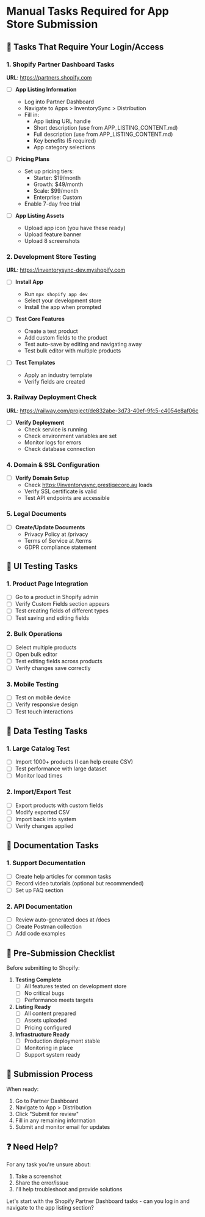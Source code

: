# Manual Tasks Required for App Store Submission

## 🔐 Tasks That Require Your Login/Access

### 1. Shopify Partner Dashboard Tasks
**URL**: https://partners.shopify.com

- [ ] **App Listing Information**
  - Log into Partner Dashboard
  - Navigate to Apps > InventorySync > Distribution
  - Fill in:
    - App listing URL handle
    - Short description (use from APP_LISTING_CONTENT.md)
    - Full description (use from APP_LISTING_CONTENT.md)
    - Key benefits (5 required)
    - App category selections

- [ ] **Pricing Plans**
  - Set up pricing tiers:
    - Starter: $19/month
    - Growth: $49/month  
    - Scale: $99/month
    - Enterprise: Custom
  - Enable 7-day free trial

- [ ] **App Listing Assets**
  - Upload app icon (you have these ready)
  - Upload feature banner
  - Upload 8 screenshots

### 2. Development Store Testing
**URL**: https://inventorysync-dev.myshopify.com

- [ ] **Install App**
  - Run `npx shopify app dev`
  - Select your development store
  - Install the app when prompted

- [ ] **Test Core Features**
  - Create a test product
  - Add custom fields to the product
  - Test auto-save by editing and navigating away
  - Test bulk editor with multiple products

- [ ] **Test Templates**
  - Apply an industry template
  - Verify fields are created

### 3. Railway Deployment Check
**URL**: https://railway.com/project/de832abe-3d73-40ef-9fc5-c4054e8af06c

- [ ] **Verify Deployment**
  - Check service is running
  - Check environment variables are set
  - Monitor logs for errors
  - Check database connection

### 4. Domain & SSL Configuration
- [ ] **Verify Domain Setup**
  - Check https://inventorysync.prestigecorp.au loads
  - Verify SSL certificate is valid
  - Test API endpoints are accessible

### 5. Legal Documents
- [ ] **Create/Update Documents**
  - Privacy Policy at /privacy
  - Terms of Service at /terms
  - GDPR compliance statement

## 📱 UI Testing Tasks

### 1. Product Page Integration
- [ ] Go to a product in Shopify admin
- [ ] Verify Custom Fields section appears
- [ ] Test creating fields of different types
- [ ] Test saving and editing fields

### 2. Bulk Operations
- [ ] Select multiple products
- [ ] Open bulk editor
- [ ] Test editing fields across products
- [ ] Verify changes save correctly

### 3. Mobile Testing
- [ ] Test on mobile device
- [ ] Verify responsive design
- [ ] Test touch interactions

## 🧪 Data Testing Tasks

### 1. Large Catalog Test
- [ ] Import 1000+ products (I can help create CSV)
- [ ] Test performance with large dataset
- [ ] Monitor load times

### 2. Import/Export Test
- [ ] Export products with custom fields
- [ ] Modify exported CSV
- [ ] Import back into system
- [ ] Verify changes applied

## 📝 Documentation Tasks

### 1. Support Documentation
- [ ] Create help articles for common tasks
- [ ] Record video tutorials (optional but recommended)
- [ ] Set up FAQ section

### 2. API Documentation
- [ ] Review auto-generated docs at /docs
- [ ] Create Postman collection
- [ ] Add code examples

## 🎯 Pre-Submission Checklist

Before submitting to Shopify:

1. **Testing Complete**
   - [ ] All features tested on development store
   - [ ] No critical bugs
   - [ ] Performance meets targets

2. **Listing Ready**
   - [ ] All content prepared
   - [ ] Assets uploaded
   - [ ] Pricing configured

3. **Infrastructure Ready**
   - [ ] Production deployment stable
   - [ ] Monitoring in place
   - [ ] Support system ready

## 🚀 Submission Process

When ready:
1. Go to Partner Dashboard
2. Navigate to App > Distribution
3. Click "Submit for review"
4. Fill in any remaining information
5. Submit and monitor email for updates

## ❓ Need Help?

For any task you're unsure about:
1. Take a screenshot
2. Share the error/issue
3. I'll help troubleshoot and provide solutions

Let's start with the Shopify Partner Dashboard tasks - can you log in and navigate to the app listing section?

